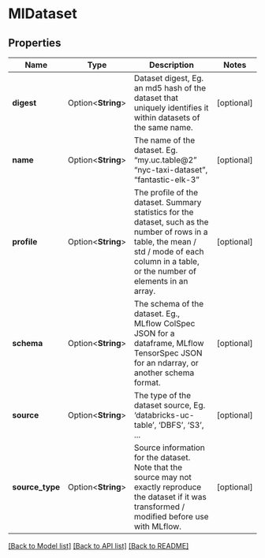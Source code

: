# MlDataset

## Properties

Name | Type | Description | Notes
------------ | ------------- | ------------- | -------------
**digest** | Option<**String**> | Dataset digest, Eg. an md5 hash of the dataset that uniquely identifies it within datasets of the same name. | [optional]
**name** | Option<**String**> | The name of the dataset. Eg. “my.uc.table@2” “nyc-taxi-dataset”, “fantastic-elk-3” | [optional]
**profile** | Option<**String**> | The profile of the dataset. Summary statistics for the dataset, such as the number of rows in a table, the mean / std / mode of each column in a table, or the number of elements in an array. | [optional]
**schema** | Option<**String**> | The schema of the dataset. Eg., MLflow ColSpec JSON for a dataframe, MLflow TensorSpec JSON for an ndarray, or another schema format. | [optional]
**source** | Option<**String**> | The type of the dataset source, Eg. ‘databricks-uc-table’, ‘DBFS’, ‘S3’, ... | [optional]
**source_type** | Option<**String**> | Source information for the dataset. Note that the source may not exactly reproduce the dataset if it was transformed / modified before use with MLflow. | [optional]

[[Back to Model list]](../README.md#documentation-for-models) [[Back to API list]](../README.md#documentation-for-api-endpoints) [[Back to README]](../README.md)


